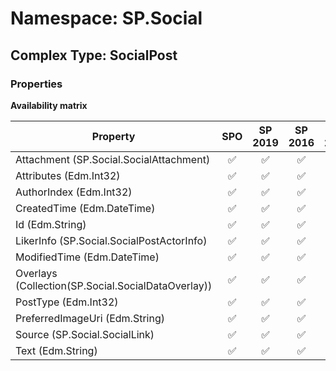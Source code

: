 # Namespace: SP.Social

## Complex Type: SocialPost

### Properties

**Availability matrix**

Property | SPO | SP 2019 | SP 2016 | SP 2013
----------|:---:|:-------:|:-------:|:-------:
Attachment (SP.Social.SocialAttachment) | ✅ | ✅ | ✅ | ✅
Attributes (Edm.Int32) | ✅ | ✅ | ✅ | ✅
AuthorIndex (Edm.Int32) | ✅ | ✅ | ✅ | ✅
CreatedTime (Edm.DateTime) | ✅ | ✅ | ✅ | ✅
Id (Edm.String) | ✅ | ✅ | ✅ | ✅
LikerInfo (SP.Social.SocialPostActorInfo) | ✅ | ✅ | ✅ | ✅
ModifiedTime (Edm.DateTime) | ✅ | ✅ | ✅ | ✅
Overlays (Collection(SP.Social.SocialDataOverlay)) | ✅ | ✅ | ✅ | ✅
PostType (Edm.Int32) | ✅ | ✅ | ✅ | ✅
PreferredImageUri (Edm.String) | ✅ | ✅ | ✅ | ✅
Source (SP.Social.SocialLink) | ✅ | ✅ | ✅ | ✅
Text (Edm.String) | ✅ | ✅ | ✅ | ✅